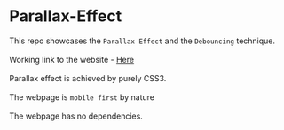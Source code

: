 # Parallax-Effect
This repo showcases the `Parallax Effect` and the `Debouncing` technique. <br/><br/>
Working link to the website - [Here](https://parallaxeffect.netlify.com/) <br/><br/>
Parallax effect is achieved by purely CSS3. <br/><br/>
The webpage is `mobile first` by nature<br/><br/>
The webpage has no dependencies.
